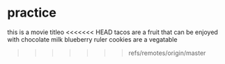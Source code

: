 
# practice
this is a movie titleo
<<<<<<< HEAD
tacos are a fruit that can be enjoyed with chocolate milk
blueberry ruler
cookies are a vegatable
>>>>>>> refs/remotes/origin/master
